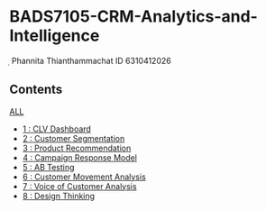 # BADS7105-CRM-Analytics-and-Intelligence
ฺ
Phannita Thianthammachat 
ID 6310412026

## Contents
  [ALL](https://github.com/PhannitaT/BADS7105-CRM-Analytics/blob/main/BADS715_CRM_Analytics_6310412026.pdf)
  * [1 : CLV Dashboard](https://github.com/PhannitaT/BADS7105-CRM-Analytics/tree/main/HW%201%20:%20CLV%20Dashboard)
  * [2 : Customer Segmentation](https://github.com/PhannitaT/BADS7105-CRM-Analytics/tree/main/HW%202%20:%20Customer%20Segmentation)
  * [3 : Product Recommendation](https://github.com/PhannitaT/BADS7105-CRM-Analytics/tree/main/HW%203%20:%20Product%20Recommendation)
  * [4 : Campaign Response Model](https://github.com/PhannitaT/BADS7105-CRM-Analytics/tree/main/HW%204%20:%20Campaign%20Response%20Model)
  * [5 : AB Testing](https://github.com/PhannitaT/BADS7105-CRM-Analytics/tree/main/HW%205%20:%20AB%20Testing)
  * [6 : Customer Movement Analysis](https://github.com/PhannitaT/BADS7105-CRM-Analytics/tree/main/HW%206%20:%20Customer%20Movement%20Analysis)
  * [7 : Voice of Customer Analysis](https://github.com/PhannitaT/BADS7105-CRM-Analytics/tree/main/HW%207%20:%20Voice%20of%20Customer%20Analysis)
  * [8 : Design Thinking](https://github.com/PhannitaT/BADS7105-CRM-Analytics/tree/main/HW%208%20:%20Design%20Thinking)

